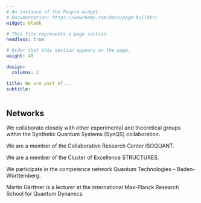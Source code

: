 ```yaml
---
# An instance of the People widget.
# Documentation: https://wowchemy.com/docs/page-builder/
widget: blank

# This file represents a page section.
headless: true

# Order that this section appears on the page.
weight: 40

design:
  columns: 2

title: We are part of...
subtitle:
---
```

## Networks
We collaborate closely with other experimental and theoretical groups within the Synthetic Quantum Systems (SynQS) collaboration.

We are a member of the Collaborative Research Center ISOQUANT.

We are a member of the Cluster of Excellence STRUCTURES.

We participate in the competence network Quantum Technologies – Baden-Württemberg.

Martin Gärttner is a lecturer at the international Max-Planck Research School for Quantum Dynamics.

